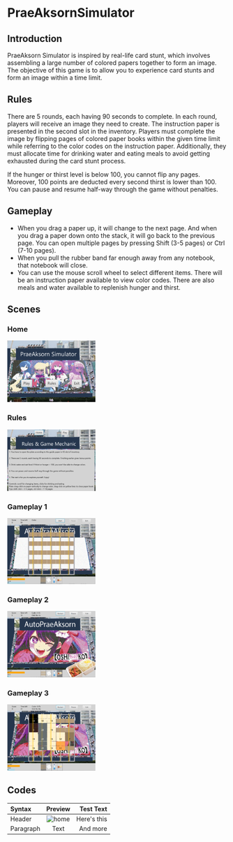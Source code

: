 # PraeAksornSimulator

## Introduction
PraeAksorn Simulator is inspired by real-life card stunt, which involves assembling a large number of colored papers together to form an image. The objective of this game is to allow you to experience card stunts and form an image within a time limit.
  
## Rules
There are 5 rounds, each having 90 seconds to complete. In each round, players will receive an image they need to create. The instruction paper is presented in the second slot in the inventory. Players must complete the image by flipping pages of colored paper books within the given time limit while referring to the color codes on the instruction paper. Additionally, they must allocate time for drinking water and eating meals to avoid getting exhausted during the card stunt process.

If the hunger or thirst level is below 100, you cannot flip any pages. Moreover, 100 points are deducted every second thirst is lower than 100. You can pause and resume half-way through the game without penalties.

  
## Gameplay
- When you drag a paper up, it will change to the next page. And when you drag a paper down onto the stack, it will go back to the previous page. You can open multiple pages by pressing Shift (3-5 pages) or Ctrl (7-10 pages).
- When you pull the rubber band far enough away from any notebook, that notebook will close.
- You can use the mouse scroll wheel to select different items. There will be an instruction paper available to view color codes. There are also meals and water available to replenish hunger and thirst.


## Scenes

### Home
<img src="images/home.png" alt= "home" width="40%">

### Rules
<img src="images/rules.png" alt= "rules" width="40%">

### Gameplay 1
<img src="images/gameplay_1.png" alt= "home" width="40%">

### Gameplay 2
<img src="images/gameplay_2.png" alt= "home" width="40%">

### Gameplay 3
<img src="images/gameplay_3.png" alt= "home" width="40%">

## Codes

| Syntax      | Preview     | Test Text     |
| :---        |    :----:   |          ---: |
| Header      | <img src="src/gameplay_2.png" alt= "home" width="40%">       | Here's this   |
| Paragraph   | Text        | And more      |
